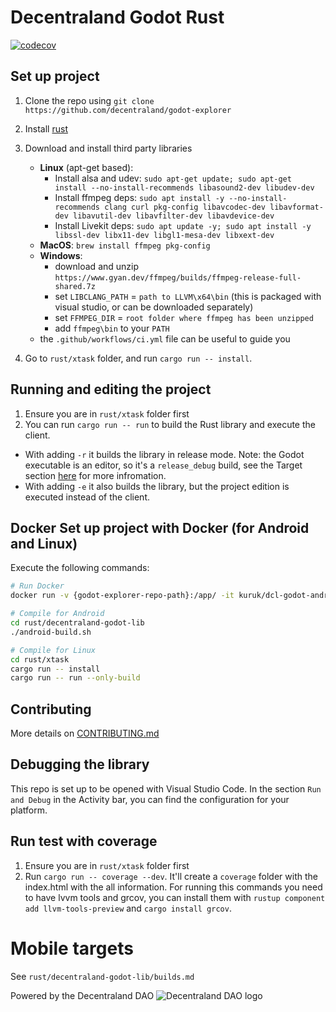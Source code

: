 
# Decentraland Godot Rust
[![codecov](https://codecov.io/gh/decentraland/godot-explorer/branch/main/graph/badge.svg)](https://codecov.io/gh/decentraland/godot-explorer)

## Set up project

1. Clone the repo using `git clone https://github.com/decentraland/godot-explorer`
2. Install [rust](https://www.rust-lang.org/tools/install)
3. Download and install third party libraries
    - **Linux** (apt-get based):
      - Install alsa and udev: `sudo apt-get update; sudo apt-get install --no-install-recommends libasound2-dev libudev-dev`
      - Install ffmpeg deps: `sudo apt install -y --no-install-recommends clang curl pkg-config libavcodec-dev libavformat-dev libavutil-dev libavfilter-dev libavdevice-dev`
      - Install Livekit deps: `sudo apt update -y; sudo apt install -y libssl-dev libx11-dev libgl1-mesa-dev libxext-dev`
    - **MacOS**: `brew install ffmpeg pkg-config`
    - **Windows**: 
      - download and unzip `https://www.gyan.dev/ffmpeg/builds/ffmpeg-release-full-shared.7z`
      - set `LIBCLANG_PATH` = `path to LLVM\x64\bin` (this is packaged with visual studio, or can be downloaded separately)
      - set `FFMPEG_DIR` = `root folder where ffmpeg has been unzipped`
      - add `ffmpeg\bin` to your `PATH`
    - the `.github/workflows/ci.yml` file can be useful to guide you

2. Go to `rust/xtask` folder, and run `cargo run -- install`.

## Running and editing the project

1. Ensure you are in `rust/xtask` folder first
2. You can run `cargo run -- run` to build the Rust library and execute the client. 
- With adding `-r` it builds the library in release mode. Note: the Godot executable is an editor, so it's a `release_debug` build, see the Target section [here](https://docs.godotengine.org/en/stable/contributing/development/compiling/introduction_to_the_buildsystem.html) for more infromation.
- With adding `-e` it also builds the library, but the project edition is executed instead of the client.

## Docker Set up project with Docker (for Android and Linux)

Execute the following commands:
```bash
# Run Docker
docker run -v {godot-explorer-repo-path}:/app/ -it kuruk/dcl-godot-android-builder:latest

# Compile for Android
cd rust/decentraland-godot-lib
./android-build.sh

# Compile for Linux
cd rust/xtask
cargo run -- install
cargo run -- run --only-build
```

## Contributing

More details on [CONTRIBUTING.md](CONTRIBUTING.md)

## Debugging the library
This repo is set up to be opened with Visual Studio Code. In the section `Run and Debug` in the Activity bar, you can find the configuration for your platform.

## Run test with coverage
1. Ensure you are in `rust/xtask` folder first
2. Run `cargo run -- coverage --dev`. It'll create a `coverage` folder with the index.html with the all information. For running this commands you need to have lvvm tools and grcov, you can install them with `rustup component add llvm-tools-preview` and `cargo install grcov`.

# Mobile targets
See `rust/decentraland-godot-lib/builds.md`

Powered by the Decentraland DAO
![Decentraland DAO logo](https://bafkreibci6gg3wbjvxzlqpuh353upzrssalqqoddb6c4rez33bcagqsc2a.ipfs.nftstorage.link/)
